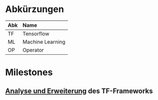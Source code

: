 
# Abkürzungen

| Abk | Name             | 
|:--- |:-------------    |
| TF  | Tensorflow       |
| ML  | Machine Learning |
| OP  | Operator         |



# Milestones

[Analyse und Erweiterung](docs/analyse.md) des TF-Frameworks
-------
